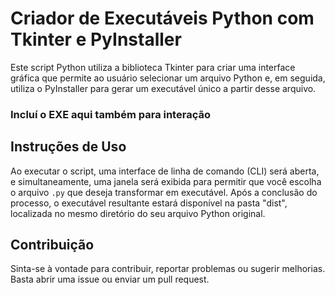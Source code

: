 # Criador de Executáveis Python com Tkinter e PyInstaller

Este script Python utiliza a biblioteca Tkinter para criar uma interface gráfica que permite ao usuário selecionar um arquivo Python e, em seguida, utiliza o PyInstaller para gerar um executável único a partir desse arquivo.

### Incluí o EXE aqui também para interação

## Instruções de Uso

Ao executar o script, uma interface de linha de comando (CLI) será aberta, e simultaneamente, uma janela será exibida para permitir que você escolha o arquivo `.py` que deseja transformar em executável. Após a conclusão do processo, o executável resultante estará disponível na pasta "dist", localizada no mesmo diretório do seu arquivo Python original.

## Contribuição

Sinta-se à vontade para contribuir, reportar problemas ou sugerir melhorias. Basta abrir uma issue ou enviar um pull request.



